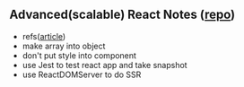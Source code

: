 ## Advanced(scalable) React Notes ([repo](https://github.com/amazingandyyy/advanced-react))
- refs([article](https://hackernoon.com/refs-in-react-all-you-need-to-know-fb9c9e2aeb81))
- make array into object
- don't put style into component
- use Jest to test react app and take snapshot
- use ReactDOMServer to do SSR